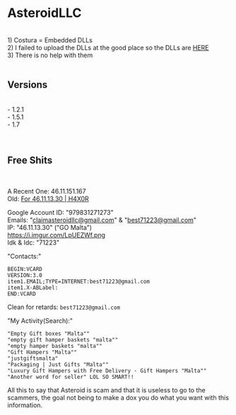 # AsteroidLLC
<br>1) Costura = Embedded DLLs<br>2) I failed to upload the DLLs at the good place so the DLLs are [HERE](https://github.com/HideakiAtsuyo/AsteroidLLC/tree/main/1.5.1/NotEmbeddedDLLs)<br>3) There is no help with them<br><br>



## Versions
<br>- 1.2.1<br>- 1.5.1<br>- 1.7



<br>

## Free Shits
<br>

A Recent One: 46.11.151.167<br>
Old: [For 46.11.13.30 | H4X0R](https://pastebin.com/nHg5FLUt)


Google Account ID: "979831271273"<br>Emails: "claimasteroidllc@gmail.com" & "best71223@gmail.com"<br>IP: "46.11.13.30" ("GO Malta")<br>https://i.imgur.com/LpUEZWf.png<br>Idk & Idc: "71223"<br>


"Contacts:"
```
BEGIN:VCARD
VERSION:3.0
item1.EMAIL;TYPE=INTERNET:best71223@gmail.com
item1.X-ABLabel:
END:VCARD
```
Clean for retards: `best71223@gmail.com`

"My Activity(Search):"
```
"Empty Gift boxes "Malta""
"empty gift hamper baskets "malta""
"empty hamper baskets "malta""
"Gift Hampers "Malta""
"justgiftsmalta"
"Packaging | Just Gifts "Malta""
"Luxury Gift Hampers with Free Delivery - Gift Hampers "Malta""
"Another word for seller" LOL SO SMART!!
```
All this to say that Asteroid is scam and that it is useless to go to the scammers, the goal not being to make a dox you do what you want with this information.

<!--
Legal Name: Joswel
Legal Surname: Grima
IP Address: 78.133.35.130
ID Card No. : N/A
Date Of Birth: 8th March 2005
Relashionship: Dating Emi Emilia
Phone Number: +356 79298273
Main Email: joswelgrimamt@gmail.com
Job: Owner/Founder JG Enterprise
Address: Zejtun, Malta
Discord Account: bandit#0001 + null#9223
School: St.Thomas More Collage, Zejtun Secondary Collage
Interests: Security and Software Development
Instagram: www.instagram.com/joswel_gtr
-->












<!-- I will share the Stubs only if i'm allowed by Asteroid OR Nex, the original creator of Lunar is Nex(Asteroid is a skidded version of an old Lunar version) -->
